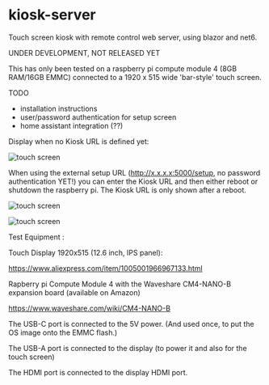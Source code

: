 # kiosk-server

Touch screen kiosk with remote control web server, using blazor and net6.

UNDER DEVELOPMENT, NOT RELEASED YET

This has only been tested on a raspberry pi compute module 4 (8GB RAM/16GB EMMC) connected to a 1920 x 515 wide 'bar-style' touch screen.

TODO
- installation instructions
- user/password authentication for setup screen
- home assistant integration (??)

Display when no Kiosk URL is defined yet:

![touch screen](https://i.imgur.com/bTQtqSe.png)

When using the external setup URL (http://x.x.x.x:5000/setup, no password authentication YET!) you can enter the Kiosk URL and then either reboot or shutdown the raspberry pi.
The Kiosk URL is only shown after a reboot.

![touch screen](https://i.imgur.com/2aVKkbq.png)

![touch screen](https://i.imgur.com/s4vLMP6.png)

Test Equipment :

Touch Display 1920x515 (12.6 inch, IPS panel):

https://www.aliexpress.com/item/1005001966967133.html

Rapberry pi Compute Module 4 with the Waveshare CM4-NANO-B expansion board (available on Amazon)

https://www.waveshare.com/wiki/CM4-NANO-B

The USB-C port is connected to the 5V power. (And used once, to put the OS image onto the EMMC flash.)

The USB-A port is connected to the display (to power it and also for the touch screen)

The HDMI port is connected to the display HDMI port.


